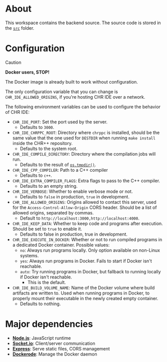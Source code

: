 # About
This workspace contains the backend source. The source code is stored in the [`src`](src) folder.

# Configuration
> [!CAUTION]
> **Docker users, STOP!**
>
> The Docker image is already built to work without configuration.
> 
> The only configuration variable that you can change is `CHR_IDE_ALLOWED_ORIGINS`, if you're hosting CHR IDE over a network.

The following environment variables can be used to configure the behavior of CHR IDE:
- `CHR_IDE_PORT`: Set the port used by the server.
  - Defaults to `3000`.
- `CHR_IDE_CHRPPC_ROOT`: Directory where `chrppc` is installed, should be the same value that the one used for `DESTDIR` when running `make install` inside the CHR++ repository.
  - Defaults to the system root.
- `CHR_IDE_COMPILE_DIRECTORY`: Directory where the compilation jobs will run.
  - Defaults to the result of [`os.tmpdir()`](https://nodejs.org/api/os.html#ostmpdir).
- `CHR_IDE_CPP_COMPILER`: Path to a C++ compiler
  - Defaults to `c++`.
- `CHR_IDE_EXTRA_COMPILER_FLAGS`: Extra flags to pass to the C++ compiler.
  - Defaults to an empty string.
- `CHR_IDE_VERBOSE`: Whether to enable verbose mode or not.
  - Defaults to `false` in production, `true` in development.
- `CHR_IDE_ALLOWED_ORIGINS`: Origins allowed to contact this server, used for the `Access-Control-Allow-Origin` CORS header. Should be a list of allowed origins, separated by commas.
  - Default to `http://localhost:3000,http://localhost:4000`.
- `CHR_IDE_KEEP_DATA`: Whether to keep code and programs after execution. Should be set to `true` to enable it.
  - Defaults to false in production, true in development.
- `CHR_IDE_EXECUTE_IN_DOCKER`: Whether or not to run compiled programs in a dedicated Docker container. Possible values:
  - `no`: Always run programs locally. Only option available on non-Linux systems.
  - `yes`: Always run programs in Docker. Fails to start if Docker isn't reachable.
  - `auto`: Try running programs in Docker, but fallback to running locally if Docker isn't reachable.
    - This is the default.
- `CHR_IDE_BUILD_VOLUME_NAME`: Name of the Docker volume where build artifacts are written to. Used when running programs in Docker, to properly mount their executable in the newly created empty container.
  - Defaults to nothing.

# Major dependencies
- [**Node.js**](https://nodejs.org): JavaScript runtime
- [**Socket.io**](https://socket.io/): Client/server communication
- [**Express**](https://expressjs.com/): Serve static files, CORS management
- [**Dockerode**](https://github.com/apocas/dockerode): Manage the Docker daemon